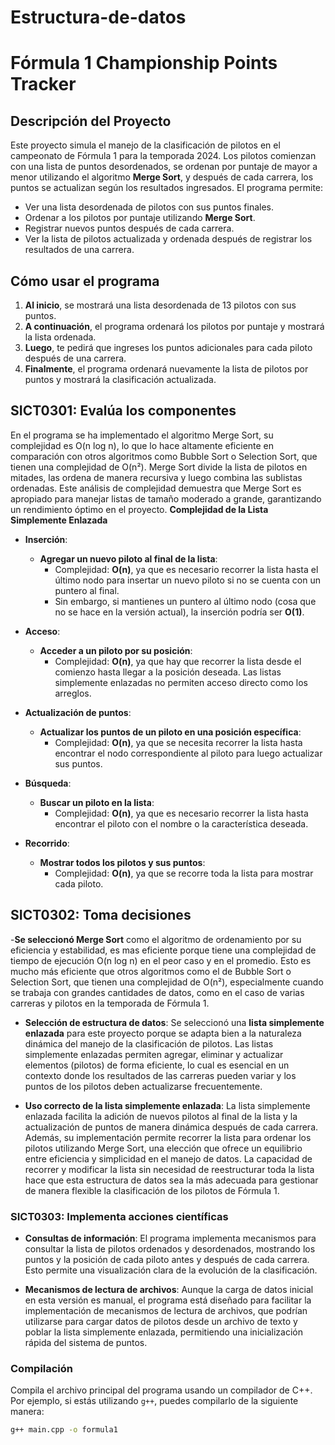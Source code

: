 # Estructura-de-datos
# Fórmula 1 Championship Points Tracker

## Descripción del Proyecto

Este proyecto simula el manejo de la clasificación de pilotos en el campeonato de Fórmula 1 para la temporada 2024. 
Los pilotos comienzan con una lista de puntos desordenados, se ordenan por puntaje de mayor a menor utilizando el algoritmo **Merge Sort**,
y después de cada carrera, los puntos se actualizan según los resultados ingresados. El programa permite:

- Ver una lista desordenada de pilotos con sus puntos finales.
- Ordenar a los pilotos por puntaje utilizando **Merge Sort**.
- Registrar nuevos puntos después de cada carrera.
- Ver la lista de pilotos actualizada y ordenada después de registrar los resultados de una carrera.

## Cómo usar el programa
1. **Al inicio**, se mostrará una lista desordenada de 13 pilotos con sus puntos.
2. **A continuación**, el programa ordenará los pilotos por puntaje y mostrará la lista ordenada.
3. **Luego**, te pedirá que ingreses los puntos adicionales para cada piloto después de una carrera.
4. **Finalmente**, el programa ordenará nuevamente la lista de pilotos por puntos y mostrará la clasificación actualizada.

## SICT0301: Evalúa los componentes
En el programa se ha implementado el algoritmo Merge Sort, su complejidad es O(n log n), lo que lo hace altamente eficiente en comparación con otros algoritmos como Bubble Sort o Selection Sort, que tienen una complejidad de O(n²). Merge Sort divide la lista de pilotos en mitades, las ordena de manera recursiva y luego combina las sublistas ordenadas. Este análisis de complejidad demuestra que Merge Sort es apropiado para manejar listas de tamaño moderado a grande, garantizando un rendimiento óptimo en el proyecto.
**Complejidad de la Lista Simplemente Enlazada**

- **Inserción**:
  - **Agregar un nuevo piloto al final de la lista**:
    - Complejidad: **O(n)**, ya que es necesario recorrer la lista hasta el último nodo para insertar un nuevo piloto si no se cuenta con un puntero al final.
    - Sin embargo, si mantienes un puntero al último nodo (cosa que no se hace en la versión actual), la inserción podría ser **O(1)**.

- **Acceso**:
  - **Acceder a un piloto por su posición**:
    - Complejidad: **O(n)**, ya que hay que recorrer la lista desde el comienzo hasta llegar a la posición deseada. Las listas simplemente enlazadas no permiten acceso directo como los arreglos.

- **Actualización de puntos**:
  - **Actualizar los puntos de un piloto en una posición específica**:
    - Complejidad: **O(n)**, ya que se necesita recorrer la lista hasta encontrar el nodo correspondiente al piloto para luego actualizar sus puntos.

- **Búsqueda**:
  - **Buscar un piloto en la lista**:
    - Complejidad: **O(n)**, ya que es necesario recorrer la lista hasta encontrar el piloto con el nombre o la característica deseada.

- **Recorrido**:
  - **Mostrar todos los pilotos y sus puntos**:
    - Complejidad: **O(n)**, ya que se recorre toda la lista para mostrar cada piloto.

## SICT0302: Toma decisiones
-**Se seleccionó Merge Sort** como el algoritmo de ordenamiento por su eficiencia y estabilidad, es mas eficiente porque tiene una complejidad de tiempo de ejecución O(n log n) en el peor caso y en el promedio. Esto es mucho más eficiente que otros algoritmos como el de Bubble Sort o Selection Sort, que tienen una complejidad de O(n²), especialmente cuando se trabaja con grandes cantidades de datos, como en el caso de varias carreras y pilotos en la temporada de Fórmula 1.
- **Selección de estructura de datos**: Se seleccionó una **lista simplemente enlazada** para este proyecto porque se adapta bien a la naturaleza dinámica del manejo de la clasificación de pilotos. Las listas simplemente enlazadas permiten agregar, eliminar y actualizar elementos (pilotos) de forma eficiente, lo cual es esencial en un contexto donde los resultados de las carreras pueden variar y los puntos de los pilotos deben actualizarse frecuentemente.

- **Uso correcto de la lista simplemente enlazada**: La lista simplemente enlazada facilita la adición de nuevos pilotos al final de la lista y la actualización de puntos de manera dinámica después de cada carrera. Además, su implementación permite recorrer la lista para ordenar los pilotos utilizando Merge Sort, una elección que ofrece un equilibrio entre eficiencia y simplicidad en el manejo de datos. La capacidad de recorrer y modificar la lista sin necesidad de reestructurar toda la lista hace que esta estructura de datos sea la más adecuada para gestionar de manera flexible la clasificación de los pilotos de Fórmula 1.

### SICT0303: Implementa acciones científicas

- **Consultas de información**: El programa implementa mecanismos para consultar la lista de pilotos ordenados y desordenados, mostrando los puntos y la posición de cada piloto antes y después de cada carrera. Esto permite una visualización clara de la evolución de la clasificación.

- **Mecanismos de lectura de archivos**: Aunque la carga de datos inicial en esta versión es manual, el programa está diseñado para facilitar la implementación de mecanismos de lectura de archivos, que podrían utilizarse para cargar datos de pilotos desde un archivo de texto y poblar la lista simplemente enlazada, permitiendo una inicialización rápida del sistema de puntos.



### Compilación

Compila el archivo principal del programa usando un compilador de C++. Por ejemplo, si estás utilizando `g++`, puedes compilarlo de la siguiente manera:

```bash
g++ main.cpp -o formula1


